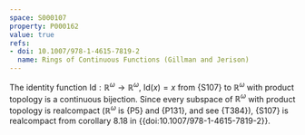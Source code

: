 ```yaml
---
space: S000107
property: P000162
value: true
refs:
- doi: 10.1007/978-1-4615-7819-2
  name: Rings of Continuous Functions (Gillman and Jerison)
---
```


The identity function $\text{Id}:\mathbb{R}^\omega\to \mathbb{R}^\omega$, $\text{Id}(x) = x$ from {S107} to $\mathbb{R}^\omega$ with product topology is a continuous bijection. Since every subspace of $\mathbb{R}^\omega$ with product topology is realcompact ($\mathbb{R}^\omega$ is {P5} and {P131}, and see {T384}), {S107} is realcompact from corollary 8.18 in {{doi:10.1007/978-1-4615-7819-2}}.

